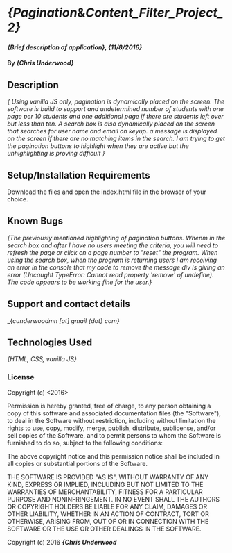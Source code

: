 # _{Pagination_&_Content_Filter_Project_2}_

#### _{Brief description of application}, {11/8/2016}_

#### By _**{Chris Underwood}**_

## Description

_{ Using vanilla JS only, pagination is dynamically placed on the screen. The software is build to support and undetermined number of students with one page per 10 students and one additional page if there are students left over but less than ten. A search box is also dynamically placed on the screen that searches for user name and email on keyup. a message is displayed on the screen if there are no matching items in the search. I am trying to get the pagination buttons to highlight when they are active but the unhighlighting is proving difficult  }_

## Setup/Installation Requirements

Download the files and open the index.html file in the browser of your choice.

## Known Bugs

_{The previously mentioned highlighting of pagination buttons. Whenm in the search box and after I have no users meeting the criteria, you will need to refresh the page or click on a page number to "reset" the program.  When using the search box, when the program is returning users I am receiving an error in the console that my code to remove the message div is giving an error (Uncaught TypeError: Cannot read property 'remove' of undefine). The code appears to be working fine for the user.}_

## Support and contact details

_{_cunderwoodmn [at] gmail {dot} com}_

## Technologies Used

_{HTML, CSS, vanilla JS}_

### License

Copyright (c) <2016> <Chris Underwood>

Permission is hereby granted, free of charge, to any person obtaining a copy of this software and associated documentation files (the "Software"), to deal in the Software without restriction, including without limitation the rights to use, copy, modify, merge, publish, distribute, sublicense, and/or sell copies of the Software, and to permit persons to whom the Software is furnished to do so, subject to the following conditions:

The above copyright notice and this permission notice shall be included in all copies or substantial portions of the Software.

THE SOFTWARE IS PROVIDED "AS IS", WITHOUT WARRANTY OF ANY KIND, EXPRESS OR IMPLIED, INCLUDING BUT NOT LIMITED TO THE WARRANTIES OF MERCHANTABILITY, FITNESS FOR A PARTICULAR PURPOSE AND NONINFRINGEMENT. IN NO EVENT SHALL THE AUTHORS OR COPYRIGHT HOLDERS BE LIABLE FOR ANY CLAIM, DAMAGES OR OTHER LIABILITY, WHETHER IN AN ACTION OF CONTRACT, TORT OR OTHERWISE, ARISING FROM, OUT OF OR IN CONNECTION WITH THE SOFTWARE OR THE USE OR OTHER DEALINGS IN THE SOFTWARE.

Copyright (c) 2016 **_{Chris Underwood_**
